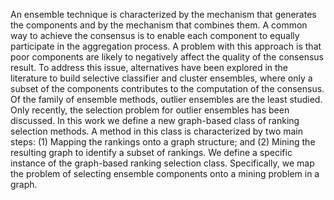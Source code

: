An ensemble technique is characterized by the mechanism that generates the components and by the mechanism that combines them. A common way to achieve the consensus is to enable each component to equally participate  in the aggregation process. A problem with this approach is that poor components are likely to negatively affect the quality of the consensus result. To address this issue, alternatives have been explored in the literature to build selective classifier  and cluster ensembles, where only a subset of the components contributes to the computation of the consensus. Of the family of ensemble methods, outlier ensembles are the least studied. Only recently, the selection problem for outlier ensembles has been  discussed.  In this work we define a new graph-based class of ranking selection methods. A method in this class is characterized by two main steps: (1) Mapping the rankings onto a graph structure; and (2) Mining the resulting graph to identify a subset of rankings. We define a specific instance of the graph-based ranking selection class. Specifically, we map the problem of selecting ensemble components onto a mining problem in a graph.
